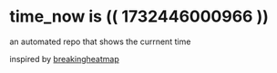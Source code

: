 # time_now is (( 1732446000966 ))

an automated repo that shows the currnent time

inspired by [breakingheatmap](https://github.com/breakingheatmap/breakingheatmap)